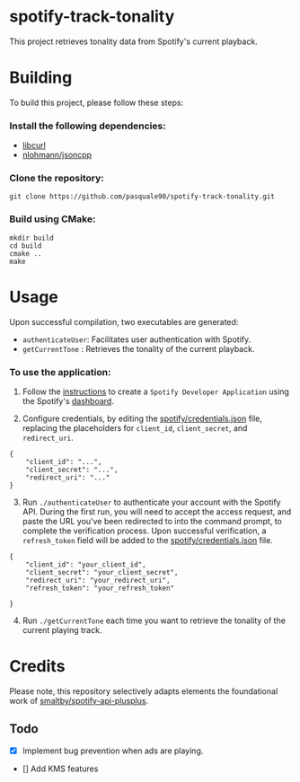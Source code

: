 # spotify-track-tonality
This project retrieves tonality data from Spotify's current playback.

# Building
To build this project, please follow these steps:

### Install the following dependencies:

- [libcurl](https://github.com/curl/curl)
- [nlohmann/jsoncpp](https://github.com/nlohmann/json)

### Clone the repository:
```
git clone https://github.com/pasquale90/spotify-track-tonality.git
```

### Build using CMake:

```
mkdir build
cd build
cmake ..
make
```

# Usage

Upon successful compilation, two executables are generated:

- `authenticateUser`: Facilitates user authentication with Spotify.
- `getCurrentTone` : Retrieves the tonality of the current playback.

### To use the application:

1. Follow the [instructions](https://developer.spotify.com/documentation/web-api) to create a `Spotify Developer Application` using the Spotify's [dashboard](https://developer.spotify.com/dashboard).
 
2. Configure credentials, by editing the [spotify/credentials.json](spotify/credentials.json) file, replacing the placeholders for `client_id`, `client_secret`, and `redirect_uri`.
```
{
    "client_id": "...",
    "client_secret": "...",
    "redirect_uri": "..."
}
```
3. Run `./authenticateUser` to authenticate your account with the Spotify API.
During the first run, you will need to accept the access request, and paste the URL you've been redirected to into the command prompt, to complete the verification process. Upon successful verification, a `refresh_token` field will be added to the [spotify/credentials.json](spotify/credentials.json) file.
```
{
    "client_id": "your_client_id",
    "client_secret": "your_client_secret",
    "redirect_uri": "your_redirect_uri",
    "refresh_token": "your_refresh_token"

}
```
4. Run `./getCurrentTone` each time you want to retrieve the tonality of the current playing track.

# Credits
Please note, this repository selectively adapts elements the foundational work of [smaltby/spotify-api-plusplus](https://github.com/smaltby/spotify-api-plusplus).

## Todo
 - [x]  Implement bug prevention when ads are playing.

 - [] Add KMS features
